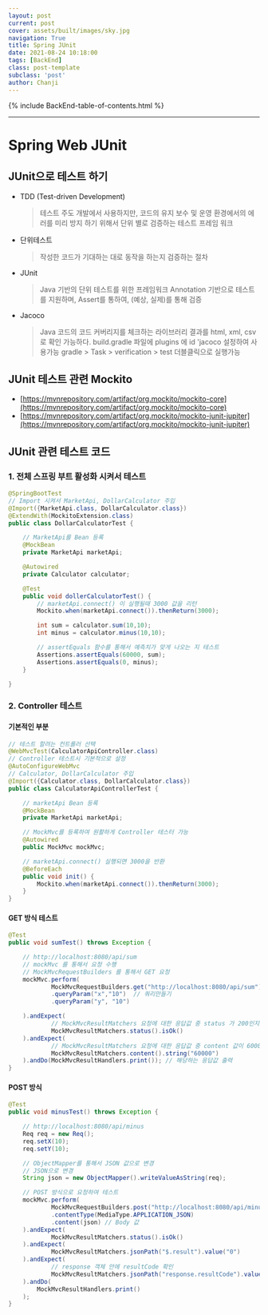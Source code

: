 ```yaml
---
layout: post
current: post
cover: assets/built/images/sky.jpg
navigation: True
title: Spring JUnit
date: 2021-08-24 10:18:00
tags: [BackEnd]
class: post-template
subclass: 'post'
author: Chanji
---
```

{% include BackEnd-table-of-contents.html %}
***

# Spring Web JUnit

## JUnit으로 테스트 하기
- TDD (Test-driven Development)
  > 테스트 주도 개발에서 사용하지만, 코드의 유지 보수 및 운영 환경에서의 에러를 미리 방지 하기 위해서 단위 별로 검증하는 테스트 프레임 워크
- 단위테스트
  > 작성한 코드가 기대하는 대로 동작을 하는지 검증하는 절차
- JUnit
  > Java 기반의 단위 테스트를 위한 프레임워크
  > Annotation 기반으로 테스트를 지원하며, Assert를 통하여, (예상, 실제)를 통해 검증
- Jacoco
  > Java 코드의 코드 커버리지를 체크하는 라이브러리 결과를 html, xml, csv로 확인 가능하다.
  > build.gradle 파일에 plugins 에 id 'jacoco 설정하여 사용가능
  > gradle > Task > verification > test 더블클릭으로 실행가능

## JUnit 테스트 관련 Mockito
- [https://mvnrepository.com/artifact/org.mockito/mockito-core](https://mvnrepository.com/artifact/org.mockito/mockito-core)
- [https://mvnrepository.com/artifact/org.mockito/mockito-junit-jupiter](https://mvnrepository.com/artifact/org.mockito/mockito-junit-jupiter)


## JUnit 관련 테스트 코드
### 1. 전체 스프링 부트 활성화 시켜서 테스트
~~~java
@SpringBootTest
// Import 시켜서 MarketApi, DollarCalculator 주입
@Import({MarketApi.class, DollarCalculator.class})  
@ExtendWith(MockitoExtension.class)
public class DollarCalculatorTest {

    // MarketApi를 Bean 등록
    @MockBean
    private MarketApi marketApi;

    @Autowired
    private Calculator calculator;

    @Test
    public void dollerCalculatorTest() {
        // marketApi.connect() 이 실행될때 3000 값을 리턴
        Mockito.when(marketApi.connect()).thenReturn(3000);

        int sum = calculator.sum(10,10);
        int minus = calculator.minus(10,10);

        // assertEquals 함수를 통해서 예측치가 맞게 나오는 지 테스트
        Assertions.assertEquals(60000, sum);
        Assertions.assertEquals(0, minus);
    }

}
~~~
### 2. Controller 테스트
#### 기본적인 부분
~~~java
// 테스트 할려는 컨트롤러 선택
@WebMvcTest(CalculatorApiController.class)
// Controller 테스트시 기본적으로 설정
@AutoConfigureWebMvc
// Calculator, DollarCalculator 주입
@Import({Calculator.class, DollarCalculator.class})
public class CalculatorApiControllerTest {

    // marketApi Bean 등록
    @MockBean
    private MarketApi marketApi;

    // MockMvc를 등록하여 원활하게 Controller 테스터 가능
    @Autowired
    public MockMvc mockMvc;

    // marketApi.connect() 실행되면 3000을 반환
    @BeforeEach
    public void init() {
        Mockito.when(marketApi.connect()).thenReturn(3000);
    }
}
~~~

#### GET 방식 테스트
~~~java
@Test
public void sumTest() throws Exception {

    // http://localhost:8080/api/sum
    // mockMvc 를 통해서 요청 수행
    // MockMvcRequestBuilders 를 통해서 GET 요청
    mockMvc.perform(
            MockMvcRequestBuilders.get("http://localhost:8080/api/sum") // 해당주소
            .queryParam("x","10")  // 쿼리만들기
            .queryParam("y", "10")

    ).andExpect(
            // MockMvcResultMatchers 요청에 대한 응답값 중 status 가 200인지 확인
            MockMvcResultMatchers.status().isOk() 
    ).andExpect(
            // MockMvcResultMatchers 요청에 대한 응답값 중 content 값이 60000인지 확인
            MockMvcResultMatchers.content().string("60000")
    ).andDo(MockMvcResultHandlers.print()); // 해당하는 응답값 출력
}
~~~

#### POST 방식
~~~java
@Test
public void minusTest() throws Exception {

    // http://localhost:8080/api/minus
    Req req = new Req();
    req.setX(10);
    req.setY(10);

    // ObjectMapper를 통해서 JSON 값으로 변경
    // JSON으로 변경
    String json = new ObjectMapper().writeValueAsString(req);

    // POST 방식으로 요청하여 테스트
    mockMvc.perform(
            MockMvcRequestBuilders.post("http://localhost:8080/api/minus")
            .contentType(MediaType.APPLICATION_JSON)
            .content(json) // Body 값
    ).andExpect(
            MockMvcResultMatchers.status().isOk()
    ).andExpect(
            MockMvcResultMatchers.jsonPath("$.result").value("0")
    ).andExpect(
            // response 객체 안에 resultCode 확인
            MockMvcResultMatchers.jsonPath("response.resultCode").value("OK") 
    ).andDo(
        MockMvcResultHandlers.print()
    );
}
~~~




